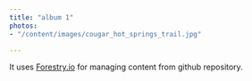 ```yaml
---
title: "album 1"
photos:
- "/content/images/cougar_hot_springs_trail.jpg"

---
```

It uses [Forestry.io](https://forestry.io "Forestry.io") for managing content from github repository.